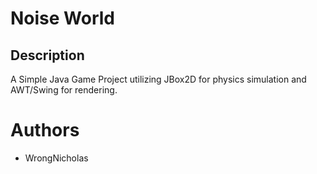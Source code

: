 # Noise World

## Description

A Simple Java Game Project utilizing JBox2D for physics simulation and AWT/Swing for rendering.

# Authors

- WrongNicholas
